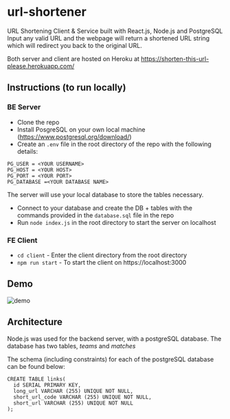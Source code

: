 # url-shortener

URL Shortening Client &amp; Service built with React.js, Node.js and PostgreSQL
Input any valid URL and the webpage will return a shortened URL string which will redirect you back to the original URL.  

Both server and client are hosted on Heroku at https://shorten-this-url-please.herokuapp.com/

## Instructions (to run locally)
### BE Server
- Clone the repo
- Install PosgreSQL on your own local machine (https://www.postgresql.org/download/) 
- Create an `.env` file in the root directory of the repo with the following details:
```
PG_USER = <YOUR USERNAME>
PG_HOST = <YOUR HOST>
PG_PORT = <YOUR PORT>
PG_DATABASE =<YOUR DATABASE NAME>
```
The server will use your local database to store the tables necessary. 
- Connect to your database and create the DB + tables with the commands provided in the `database.sql` file in the repo
- Run `node index.js` in the root directory to start the server on localhost

### FE Client
- `cd client` - Enter the client directory from the root directory
- `npm run start` - To start the client on https://localhost:3000

## Demo
![demo](https://user-images.githubusercontent.com/48997733/189914391-96e10489-31ea-447a-8781-5f0459e1af6e.gif)

## Architecture
Node.js was used for the backend server, with a postgreSQL database. The database has two tables, *teams* and *matches*

The schema (including constraints) for each of the postgreSQL database can be found below: 
```
CREATE TABLE links(
  id SERIAL PRIMARY KEY,
  long_url VARCHAR (255) UNIQUE NOT NULL,
  short_url_code VARCHAR (255) UNIQUE NOT NULL,
  short_url VARCHAR (255) UNIQUE NOT NULL
);

```
